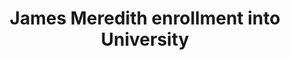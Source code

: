 ---
layout: events
title: James Meredith enrollment into University
year: 1962
image: /james_meredith.jpeg
description: James Meredith was the first black student in America to be enrolled into the racially segregated University of Mississippi. He was denied admission twice, however riled a court case against them stating that the University only rejected him due to his race. After seel back and forths with the government, he was eventually enrolled and this was a pivotal moment in the history of the civil rights movement. 
songs related:
---